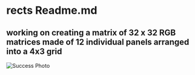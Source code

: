 # rects Readme.md
## working on creating a matrix of 32 x 32 RGB matrices made of 12 individual panels arranged into a 4x3 grid
![Success Photo](https://www.github.com/jeffellenbogen/rects/matrixOfMatrices.jpeg)
